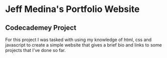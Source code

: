 # Jeff Medina's Portfolio Website
## Codecademey Project

For this project I was tasked with using my knowledge of html, css and javascript to create a simple website that gives a brief bio and links to some projects that I've done so far. 
